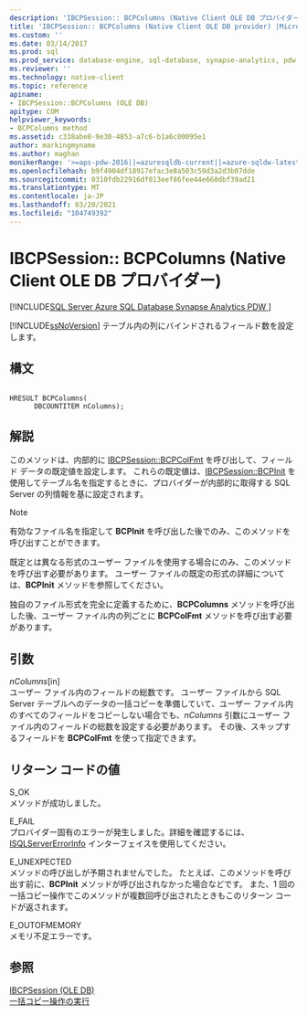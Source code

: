 ```yaml
---
description: 'IBCPSession:: BCPColumns (Native Client OLE DB プロバイダー)'
title: 'IBCPSession:: BCPColumns (Native Client OLE DB provider) |Microsoft Docs'
ms.custom: ''
ms.date: 03/14/2017
ms.prod: sql
ms.prod_service: database-engine, sql-database, synapse-analytics, pdw
ms.reviewer: ''
ms.technology: native-client
ms.topic: reference
apiname:
- IBCPSession::BCPColumns (OLE DB)
apitype: COM
helpviewer_keywords:
- BCPColumns method
ms.assetid: c338abe8-9e30-4853-a7c6-b1a6c00095e1
author: markingmyname
ms.author: maghan
monikerRange: '>=aps-pdw-2016||=azuresqldb-current||=azure-sqldw-latest||>=sql-server-2016||>=sql-server-linux-2017||=azuresqldb-mi-current'
ms.openlocfilehash: b9f4904df18917efac3e8a503c59d3a2d3b07dde
ms.sourcegitcommit: 0310fdb22916df013eef86fee44e660dbf39ad21
ms.translationtype: MT
ms.contentlocale: ja-JP
ms.lasthandoff: 03/20/2021
ms.locfileid: "104749392"
---
```

# <a name="ibcpsessionbcpcolumns-native-client-ole-db-provider"></a>IBCPSession:: BCPColumns (Native Client OLE DB プロバイダー)
[!INCLUDE[SQL Server Azure SQL Database Synapse Analytics PDW ](../../includes/applies-to-version/sql-asdb-asdbmi-asa-pdw.md)]

  [!INCLUDE[ssNoVersion](../../includes/ssnoversion-md.md)] テーブル内の列にバインドされるフィールド数を設定します。  
  
## <a name="syntax"></a>構文  
  
```  
  
HRESULT BCPColumns(   
      DBCOUNTITEM nColumns);  
```  
  
## <a name="remarks"></a>解説  
 このメソッドは、内部的に [IBCPSession::BCPColFmt](../../relational-databases/native-client-ole-db-interfaces/ibcpsession-bcpcolfmt-ole-db.md) を呼び出して、フィールド データの既定値を設定します。 これらの既定値は、[IBCPSession::BCPInit](../../relational-databases/native-client-ole-db-interfaces/ibcpsession-bcpinit-ole-db.md) を使用してテーブル名を指定するときに、プロバイダーが内部的に取得する SQL Server の列情報を基に設定されます。  
  
> [!NOTE]  
>  有効なファイル名を指定して **BCPInit** を呼び出した後でのみ、このメソッドを呼び出すことができます。  
  
 既定とは異なる形式のユーザー ファイルを使用する場合にのみ、このメソッドを呼び出す必要があります。 ユーザー ファイルの既定の形式の詳細については、**BCPInit** メソッドを参照してください。  
  
 独自のファイル形式を完全に定義するために、**BCPColumns** メソッドを呼び出した後、ユーザー ファイル内の列ごとに **BCPColFmt** メソッドを呼び出す必要があります。  
  
## <a name="arguments"></a>引数  
 *nColumns*[in]  
 ユーザー ファイル内のフィールドの総数です。 ユーザー ファイルから SQL Server テーブルへのデータの一括コピーを準備していて、ユーザー ファイル内のすべてのフィールドをコピーしない場合でも、*nColumns* 引数にユーザー ファイル内のフィールドの総数を設定する必要があります。 その後、スキップするフィールドを **BCPColFmt** を使って指定できます。  
  
## <a name="return-code-values"></a>リターン コードの値  
 S_OK  
 メソッドが成功しました。  
  
 E_FAIL  
 プロバイダー固有のエラーが発生しました。詳細を確認するには、[ISQLServerErrorInfo](isqlservererrorinfo-geterrorinfo-ole-db.md) インターフェイスを使用してください。  
  
 E_UNEXPECTED  
 メソッドの呼び出しが予期されませんでした。 たとえば、このメソッドを呼び出す前に、**BCPInit** メソッドが呼び出されなかった場合などです。 また、1 回の一括コピー操作でこのメソッドが複数回呼び出されたときもこのリターン コードが返されます。  
  
 E_OUTOFMEMORY  
 メモリ不足エラーです。  
  
## <a name="see-also"></a>参照  
 [IBCPSession &#40;OLE DB&#41;](../../relational-databases/native-client-ole-db-interfaces/ibcpsession-ole-db.md)   
 [一括コピー操作の実行](../../relational-databases/native-client/features/performing-bulk-copy-operations.md)  
  
